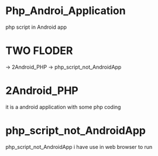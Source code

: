 # Php_Androi_Application
 php script in Android app

# TWO FLODER
-> 2Android_PHP
-> php_script_not_AndroidApp


# 2Android_PHP
it is a android application with some php coding


# php_script_not_AndroidApp
php_script_not_AndroidApp i have use in web browser to run
